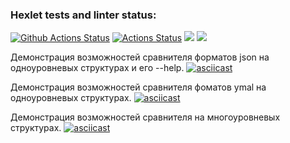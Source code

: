 ### Hexlet tests and linter status:
[![Github Actions Status](https://github.com/hexlet-boilerplates/python-package/workflows/Python%20CI/badge.svg)](https://github.com/hexlet-boilerplates/python-package/actions)
[![Actions Status](https://github.com/LilDrugHill/python-project-lvl2/workflows/hexlet-check/badge.svg)](https://github.com/LilDrugHill/python-project-lvl2/actions)
<a href="https://codeclimate.com/github/LilDrugHill/python-project-lvl2/maintainability"><img src="https://api.codeclimate.com/v1/badges/3e23f9b8ad8ab9f29449/maintainability" /></a>
<a href="https://codeclimate.com/github/LilDrugHill/python-project-lvl2/test_coverage"><img src="https://api.codeclimate.com/v1/badges/3e23f9b8ad8ab9f29449/test_coverage" /></a>

Демонстрация возможностей сравнителя форматов json на одноуровневых структурах и его --help.
[![asciicast](https://asciinema.org/a/496864.svg)](https://asciinema.org/a/496864)

Демонстрация возможностей сравнителя фоматов ymal на одноуровневых структурах.
[![asciicast](https://asciinema.org/a/497083.svg)](https://asciinema.org/a/497083)

Демонстрация возможностей сравнителя на многоуровневых структурах.
[![asciicast](https://asciinema.org/a/500055.svg)](https://asciinema.org/a/500055)

